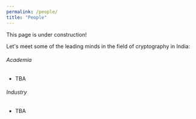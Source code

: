```yaml
---
permalink: /people/
title: "People"
---
```


This page is under construction!

Let's meet some of the leading minds in the field of cryptography in India:

###### Academia

- TBA

###### Industry

- TBA